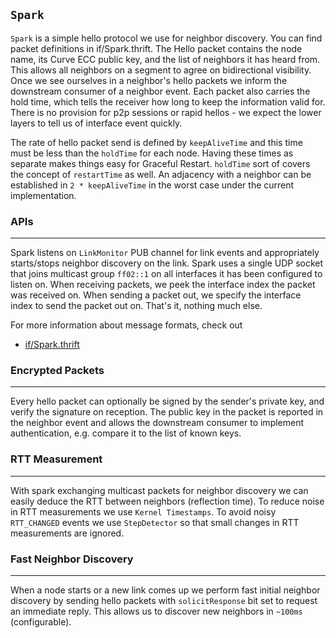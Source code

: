 `Spark`
-------

`Spark` is a simple hello protocol we use for neighbor discovery. You can find
packet definitions in if/Spark.thrift. The Hello packet contains the node name,
its Curve ECC public key, and the list of neighbors it has heard from. This allows
all neighbors on a segment to agree on bidirectional visibility. Once we see
ourselves in a neighbor's hello packets we inform the downstream consumer of a
neighbor event. Each packet also carries the hold time, which tells the receiver
how long to keep the information valid for. There is no provision for p2p
sessions or rapid hellos - we expect the lower layers to tell us of interface
event quickly.

The rate of hello packet send is defined by `keepAliveTime` and this time must
be less than the `holdTime` for each node. Having these times as separate
makes things easy for Graceful Restart. `holdTime` sort of covers the concept
of `restartTime` as well. An adjacency with a neighbor can be established in
`2 * keepAliveTime` in the worst case under the current implementation.

### APIs
---

Spark listens on `LinkMonitor` PUB channel for link events and appropriately
starts/stops neighbor discovery on the link. Spark uses a single UDP socket that
joins multicast group `ff02::1` on all interfaces it has been configured to
listen on. When receiving packets, we peek the interface index the packet was
received on. When sending a packet out, we specify the interface index to send
the packet out on. That's it, nothing much else.

For more information about message formats, check out
- [if/Spark.thrift](https://github.com/facebook/openr/blob/master/openr/if/Spark.thrift)

### Encrypted Packets
---

Every hello packet can optionally be signed by the sender's private key, and
verify the signature on reception. The public key in the packet is reported in
the neighbor event and allows the downstream consumer to implement authentication,
e.g. compare it to the list of known keys.

### RTT Measurement
---

With spark exchanging multicast packets for neighbor discovery we can easily
deduce the RTT between neighbors (reflection time). To reduce noise in
RTT measurements we use `Kernel Timestamps`. To avoid noisy `RTT_CHANGED` events
we use `StepDetector` so that small changes in RTT measurements are ignored.

### Fast Neighbor Discovery
---

When a node starts or a new link comes up we perform fast initial neighbor
discovery by sending hello packets with `solicitResponse` bit set to request an
immediate reply. This allows us to discover new neighbors in `~100ms` (configurable).
